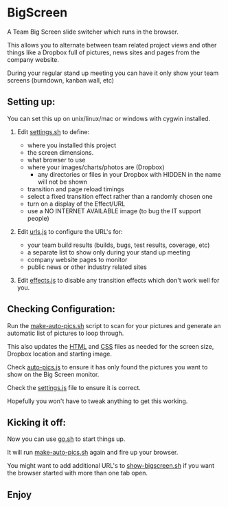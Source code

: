 # BigScreen

A Team Big Screen slide switcher which runs in the browser.

This allows you to alternate between team related project views and other things like a Dropbox full of pictures, news sites and pages from the company website.

During your regular stand up meeting you can have it only show your team screens (burndown, kanban wall, etc)

## Setting up:

You can set this up on unix/linux/mac or windows with cygwin installed.

1. Edit [settings.sh](settings.sh) to define:
    * where you installed this project
    * the screen dimensions. 
    * what browser to use
    * where your images/charts/photos are (Dropbox)
        * any directories or files in your Dropbox with HIDDEN in the name will not be shown
    * transition and page reload timings
    * select a fixed transition effect rather than a randomly chosen one
    * turn on a display of the Effect/URL
    * use a NO INTERNET AVAILABLE image (to bug the IT support people)

2. Edit [urls.js](urls.js) to configure the URL's for:
    * your team build results (builds, bugs, test results, coverage, etc)
    * a separate list to show only during your stand up meeting
    * company website pages to monitor
    * public news or other industry related sites

3. Edit [effects.js](effects.js) to disable any transition effects which don't work well for you.

## Checking Configuration:

Run the [make-auto-pics.sh](make-auto-pics.sh) script to scan for your pictures and generate an automatic list of pictures to loop through.

This also updates the [HTML](bigscreen.html) and [CSS](css/style.css) files as needed for the screen size, Dropbox location  and starting image.

Check [auto-pics.js](auto-pics.js) to ensure it has only found the pictures you want to show on the Big Screen monitor.

Check the [settings.js](settings.js) file to ensure it is correct.

Hopefully you won't have to tweak anything to get this working.

## Kicking it off:

Now you can use [go.sh](go.sh) to start things up. 

It will run [make-auto-pics.sh](make-auto-pics.sh) again and fire up your browser.

You might want to add additional URL's to [show-bigscreen.sh](show-bigscreen.sh) if you want the browser started with more than one tab open.

## Enjoy
